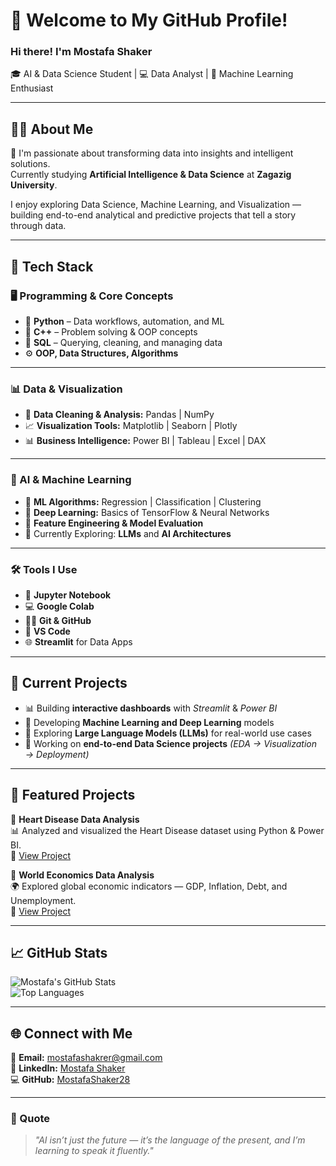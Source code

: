 # 👋 Welcome to My GitHub Profile!

### Hi there! I'm **Mostafa Shaker**  
🎓 AI & Data Science Student | 💻 Data Analyst | 🤖 Machine Learning Enthusiast  

---

## 👨‍💻 About Me  

🚀 I'm passionate about transforming data into insights and intelligent solutions.  
Currently studying **Artificial Intelligence & Data Science** at **Zagazig University**.  

I enjoy exploring Data Science, Machine Learning, and Visualization —  
building end-to-end analytical and predictive projects that tell a story through data.  

---

## 🚀 Tech Stack  

### 🖥 Programming & Core Concepts  
- 🐍 **Python** – Data workflows, automation, and ML  
- 💾 **C++** – Problem solving & OOP concepts  
- 🧮 **SQL** – Querying, cleaning, and managing data  
- ⚙️ **OOP, Data Structures, Algorithms**

---

### 📊 Data & Visualization  
- 🧹 **Data Cleaning & Analysis:** Pandas | NumPy  
- 📈 **Visualization Tools:** Matplotlib | Seaborn | Plotly  
- 📊 **Business Intelligence:** Power BI | Tableau | Excel | DAX  

---

### 🤖 AI & Machine Learning  
- 🧠 **ML Algorithms:** Regression | Classification | Clustering  
- 🔬 **Deep Learning:** Basics of TensorFlow & Neural Networks  
- 🧩 **Feature Engineering & Model Evaluation**  
- 🧭 Currently Exploring: **LLMs** and **AI Architectures**

---

### 🛠️ Tools I Use  
- 🧰 **Jupyter Notebook**  
- 💻 **Google Colab**  
- 🧑‍💼 **Git & GitHub**  
- 🧾 **VS Code**  
- 🌐 **Streamlit** for Data Apps  

---

## 📌 Current Projects  

- 📊 Building **interactive dashboards** with *Streamlit* & *Power BI*  
- 🤖 Developing **Machine Learning and Deep Learning** models  
- 🦙 Exploring **Large Language Models (LLMs)** for real-world use cases  
- 📂 Working on **end-to-end Data Science projects** *(EDA → Visualization → Deployment)*  

---

## 💼 Featured Projects  

🔹 **Heart Disease Data Analysis**  
📊 Analyzed and visualized the Heart Disease dataset using Python & Power BI.  
🔗 [View Project](https://github.com/MostafaShaker28/Heart-Disease-Analysis)

🔹 **World Economics Data Analysis**  
🌍 Explored global economic indicators — GDP, Inflation, Debt, and Unemployment.  
🔗 [View Project](https://github.com/MostafaShaker28/world_economics_analysis)

---

## 📈 GitHub Stats  

![Mostafa's GitHub Stats](https://github-readme-stats.vercel.app/api?username=MostafaShaker28&show_icons=true&theme=tokyonight)  
![Top Languages](https://github-readme-stats.vercel.app/api/top-langs/?username=MostafaShaker28&layout=compact&theme=tokyonight)

---

## 🌐 Connect with Me  

📧 **Email:** [mostafashakrer@gmail.com](mailto:mostafashakrer@gmail.com)  
🔗 **LinkedIn:** [Mostafa Shaker](https://www.linkedin.com/in/mostafa-shaker-268b5a31a)  
💻 **GitHub:** [MostafaShaker28](https://github.com/MostafaShaker28)  

---

### 💬 Quote  

> *"AI isn’t just the future — it’s the language of the present, and I’m learning to speak it fluently."*


